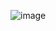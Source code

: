 ![image](https://user-images.githubusercontent.com/113889243/224136164-c861a07b-90c2-4a6f-9d72-f6bfd1fe1621.png)
